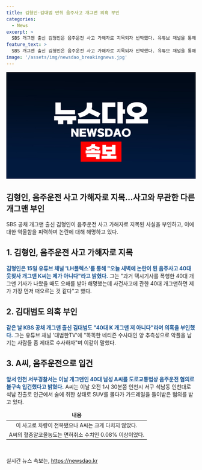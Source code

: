 ```yaml
---
title: 김형인·김대범 만취 음주사고 개그맨 의혹 부인
categories:
  - News
excerpt: >
  SBS 개그맨 출신 김형인은 음주운전 사고 가해자로 지목되자 반박했다. 유튜브 채널을 통해 40대 웃찾사 개그맨 K씨는 제가 아니다라고 밝히며 과거 구설에 대한 업보라고 생각한다고 말했다. 이어 가정도 있는데 앞으로는 노력하겠다고 말했다. 도박 혐의로 벌금형을 선고받은 적이 있는 김형인은 이번 사고와는 무관하다고 밝혔다. KBS 공채 개그맨 출신 김대범도 유튜브를 통해 의혹을 강력히 부인했다. A씨는 음주운전 혐의로 경찰에 입건되었으며, 사고는 전복되었지만 다치지 않았다.
feature_text: >
  SBS 개그맨 출신 김형인은 음주운전 사고 가해자로 지목되자 반박했다. 유튜브 채널을 통해 40대 웃찾사 개그맨 K씨는 제가 아니다라고 밝히며 과거 구설에 대한 업보라고 생각한다고 말했다. 이어 가정도 있는데 앞으로는 노력하겠다고 말했다. 도박 혐의로 벌금형을 선고받은 적이 있는 김형인은 이번 사고와는 무관하다고 밝혔다. KBS 공채 개그맨 출신 김대범도 유튜브를 통해 의혹을 강력히 부인했다. A씨는 음주운전 혐의로 경찰에 입건되었으며, 사고는 전복되었지만 다치지 않았다.
image: '/assets/img/newsdao_breakingnews.jpg'
---
```


<p><img src="/assets/img/newsdao_breakingnews.jpg" alt="implanttips 속보" /></p>

<h2>김형인, 음주운전 사고 가해자로 지목…사고와 무관한 다른 개그맨 부인</h2>

<p data-ke-size="size16">SBS 공채 개그맨 출신 김형인이 음주운전 사고 가해자로 지목된 사실을 부인하고, 이에 대한 억울함을 피력하며 논란에 대해 해명하고 있다.</p>

<h2 data-ke-size="size26">1. 김형인, 음주운전 사고 가해자로 지목</h2>

<p><b><span style="color: #1a5490;">김형인은 15일 유튜브 채널 'LH플렉스'를 통해 "오늘 새벽에 논란이 된 음주사고 40대 웃찾사 개그맨 K씨는 제가 아니다"라고 밝혔다.</span></b> 그는 "과거 택시기사를 폭행한 40대 개그맨 기사가 나왔을 때도 오해를 받아 해명했는데 사건사고에 관한 40대 개그맨하면 제가 가장 먼저 떠오르는 것 같다"고 했다.</p>

<h2 data-ke-size="size26">2. 김대범도 의혹 부인</h2>

<p><b><span style="color: #1a5490;">같은 날 KBS 공채 개그맨 출신 김대범도 "40대 K 개그맨 저 아니다"라며 의혹을 부인했다.</span></b> 그는 유튜브 채널 '대범한TV'에 "똑똑한 네티즌 수사대인 양 추측성으로 악플을 남기는 사람들 좀 제대로 수사하자"며 이같이 말했다.</p>

<h2 data-ke-size="size26">3. A씨, 음주운전으로 입건</h2>

<p><b><span style="color: #1a5490;">앞서 인천 서부경찰서는 이날 개그맨인 40대 남성 A씨를 도로교통법상 음주운전 혐의로 불구속 입건했다고 밝혔다.</span></b> A씨는 이날 오전 1시 30분쯤 인천시 서구 석남동 인천대로 석남 진출로 인근에서 술에 취한 상태로 SUV를 몰다가 가드레일을 들이받은 혐의를 받고 있다.</p>

<table>
<thead>
<tr>
<td style="text-align: center; height: 17px;"><b>내용</b></td>
</tr>
</thead>
<tbody>
<tr>
<td style="text-align: center; height: 17px;">이 사고로 차량이 전복됐으나 A씨는 크게 다치지 않았다.</td>
</tr>
<tr>
<td style="text-align: center; height: 17px;">A씨의 혈중알코올농도는 면허취소 수치인 0.08% 이상이었다.</td>
</tr>
</tbody>
</table>

<p data-ke-size="size16">&nbsp;</p>
실시간 뉴스 속보는, <a href="https://newsdao.kr" rel="dofollow">https://newsdao.kr</a>


